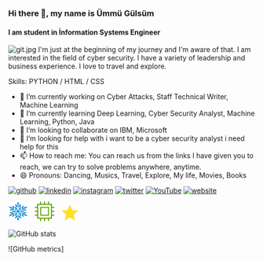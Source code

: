 ### Hi there 👋, my name is Ümmü Gülsüm
#### I am student in İnformation Systems Engineer
![git.jpg](https://github.com/gulsumvarli/gulsumvarli/commit/1a9e99639288aa9f5ae661c04d99f330f00e0011)
I'm just at the beginning of my journey and I'm aware of that. I am interested in the field of cyber security. I have a variety of leadership and business experience. I love to travel and explore.

Skills: PYTHON / HTML / CSS 

- 🔭 I’m currently working on Cyber Attacks, Staff Technical Writer, Machine Learning 
- 🌱 I’m currently learning Deep Learning,  Cyber Security Analyst, Machine Learning, Python, Java 
- 👯 I’m looking to collaborate on IBM, Microsoft 
- 🤔 I’m looking for help with i want to be a cyber security analyst i need help for this 
- 📫 How to reach me: You can reach us from the links I have given you to reach, we can try to solve problems anywhere, anytime. 
- 😄 Pronouns: Dancing, Musics, Travel, Explore, My life, Movies, Books 


[<img src='https://cdn.jsdelivr.net/npm/simple-icons@3.0.1/icons/github.svg' alt='github' height='40'>](https://github.com/https://github.com/gulsumvarli) 
[<img src='https://cdn.jsdelivr.net/npm/simple-icons@3.0.1/icons/linkedin.svg' alt='linkedin' height='40'>](https://www.linkedin.com/in/https://www.linkedin.com/public-profile/settings?lipi=urn%3Ali%3Apage%3Ad_flagship3_profile_self_edit_contact-info%3BMdKTOb7FRwKOupu5%2FBoDmg%3D%3D/) 
[<img src='https://cdn.jsdelivr.net/npm/simple-icons@3.0.1/icons/instagram.svg' alt='instagram' height='40'>](https://www.instagram.com/https://www.instagram.com/gulsum.codes//) 
[<img src='https://cdn.jsdelivr.net/npm/simple-icons@3.0.1/icons/twitter.svg' alt='twitter' height='40'>](https://twitter.com/https://twitter.com/gulsummvarlii) 
[<img src='https://cdn.jsdelivr.net/npm/simple-icons@3.0.1/icons/youtube.svg' alt='YouTube' height='40'>](https://www.youtube.com/channel/https://www.youtube.com/watch?v=myKV9WFjqdE) 
[<img src='https://cdn.jsdelivr.net/npm/simple-icons@3.0.1/icons/icloud.svg' alt='website' height='40'>](https://haberton.com/teknoloji-literaturu-degisiyor-mu/)  


<a href='https://archiveprogram.github.com/'><img src='https://raw.githubusercontent.com/acervenky/animated-github-badges/master/assets/acbadge.gif' width='40' height='40'></a> <a href='https://docs.github.com/en/developers'><img src='https://raw.githubusercontent.com/acervenky/animated-github-badges/master/assets/devbadge.gif' width='40' height='40'></a> <a href='https://stars.github.com/'><img src='https://raw.githubusercontent.com/acervenky/animated-github-badges/master/assets/starbadge.gif' width='35' height='35'></a> 

![GitHub stats](https://github-readme-stats.vercel.app/api?username=https://github.com/gulsumvarli&show_icons=true)  

![GitHub metrics]






